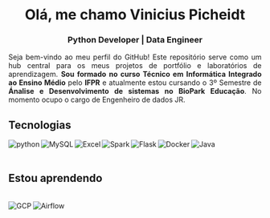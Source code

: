 <h1 align="center">Olá, me chamo Vinicius Picheidt</h1>
<h3 align="center">Python Developer | Data Engineer</h3>
<p align="justify">Seja bem-vindo ao meu perfil do GitHub! Este repositório serve como um hub central para os meus projetos de portfólio e laboratórios de aprendizagem. <b>Sou formado no curso Técnico em Informática Integrado ao Ensino Médio</b> pelo <b>IFPR</b> e atualmente estou cursando o 3º Semestre de <b>Ánalise e Desenvolvimento de sistemas no BioPark Educação</b>. No momento ocupo o cargo de Engenheiro de dados JR.</p>
<h2>Tecnologias</h2>


  <img align="left" alt="python" src="https://img.shields.io/badge/Python-3776AB?style=for-the-badge&logo=python&logoColor=white"/>
  <img align="left" alt="MySQL" src="https://img.shields.io/badge/MySQL-00000F?style=for-the-badge&logo=mysql&logoColor=white"/>
  <img align="left" alt="Excel" src="https://img.shields.io/badge/Microsoft_Excel-217346?style=for-the-badge&logo=microsoft-excel&logoColor=white"/>
  <img align="left" alt="Spark" src="https://img.shields.io/static/v1?style=for-the-badge&message=Apache+Spark&color=E25A1C&logo=Apache+Spark&logoColor=FFFFFF&label="/>
  <img align="left" alt="Flask" src="https://img.shields.io/badge/Flask-000000?style=for-the-badge&logo=flask&logoColor=white"/>
  <img align="left" alt="Docker" src="https://img.shields.io/badge/Docker-2496ED?style=for-the-badge&logo=docker&logoColor=white"/>
  <img align="left" alt="Java" src="https://img.shields.io/badge/Java-ED8B00?style=for-the-badge&logo=java&logoColor=white"/>
<br>
<br>

<h2>Estou aprendendo</h2>

<div style="display: inline_bloc"><br/>
  <img align="left" alt="GCP" src="https://img.shields.io/badge/Google_Cloud-4285F4?style=for-the-badge&logo=google-cloud&logoColor=white"/>
  <img align="left" alt="Airflow" src="https://img.shields.io/static/v1?style=for-the-badge&message=Apache+Airflow&color=017CEE&logo=Apache+Airflow&logoColor=FFFFFF&label="/>
</div>
